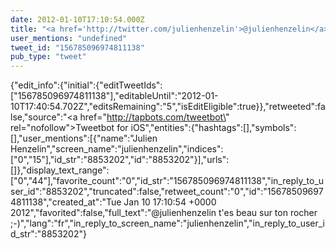 ```yaml
---
date: 2012-01-10T17:10:54.000Z
title: "<a href='http://twitter.com/julienhenzelin'>@julienhenzelin</a> t'es beau sur ton rocher ;-)″"
user_mentions: "undefined"
tweet_id: "156785096974811138"
pub_type: "tweet"
---
```

{"edit_info":{"initial":{"editTweetIds":["156785096974811138"],"editableUntil":"2012-01-10T17:40:54.702Z","editsRemaining":"5","isEditEligible":true}},"retweeted":false,"source":"<a href=\"http://tapbots.com/tweetbot\" rel=\"nofollow\">Tweetbot for iOS</a>","entities":{"hashtags":[],"symbols":[],"user_mentions":[{"name":"Julien Henzelin","screen_name":"julienhenzelin","indices":["0","15"],"id_str":"8853202","id":"8853202"}],"urls":[]},"display_text_range":["0","44"],"favorite_count":"0","id_str":"156785096974811138","in_reply_to_user_id":"8853202","truncated":false,"retweet_count":"0","id":"156785096974811138","created_at":"Tue Jan 10 17:10:54 +0000 2012","favorited":false,"full_text":"@julienhenzelin t'es beau sur ton rocher ;-)","lang":"fr","in_reply_to_screen_name":"julienhenzelin","in_reply_to_user_id_str":"8853202"}
